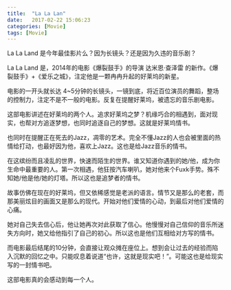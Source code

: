 ```yaml
---
title:  "La La Lan"
date:   2017-02-22 15:06:23
categories: [Movie]
tags: [Movie]
---
```


La La Land 是今年最佳影片么？因为长镜头？还是因为久违的音乐剧？

La La Land 是，2014年的电影《爆裂鼓手》的导演 达米恩·查泽雷 的新作。《爆裂鼓手》+《爱乐之城》，注定他是一颗冉冉升起的好莱坞的新星。

电影的一开头就长达 4~5分钟的长镜头，一镜到底，将近百位演员的舞蹈，整场的控制力，注定不是不一般的电影。反复在提醒好莱坞，被遗忘的音乐剧电影。

这部电影讲述在好莱坞的两个人。追求好莱坞之梦？机缘巧合的相遇到，面对现实，也帮对方追逐梦想，也同时追逐自己的梦想。这就是好莱坞情书。

也同时在提醒正在死去的Jazz，凋零的艺术。完全不懂Jazz的人也会被里面的热情给打动，也最好因为他，喜欢上Jazz。这也是给Jazz音乐的情书。

在这缤纷而且凌乱的世界，快速而陌生的世界。谁又知道你遇到的她/他，成为你生命中最重要的人。第一次相遇，他狂按汽车喇叭，她对他来个Fuxk手势。殊不知她/他是他/她的灯塔。所以这也是追梦者的情书。

故事仿佛在现在的好莱坞，但又依稀感觉是老派的语言。情节又是那么的老套，而那美丽炫目的画面又是那么的现代。开始对他们爱情的心动，到最后对他们爱情的心痛。

她对自己失去信心后，他让她再次对此获取了信心。他慢慢对自己信仰的音乐所迷失方向时，她又给他指引了自己的初心。所以这也是他们互相给对方写的情书。

而电影最后结尾的10分钟，会直接让观众摊在座位上。想到会让过去的经验而陷入沉默的回忆之中。只能叹息着说道“也许，这就是现实吧！”。可能这也是给现实写的一封情书吧。

这部电影真的会感动到每一个人。